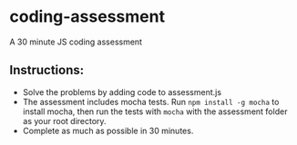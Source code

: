 # coding-assessment
A 30 minute JS coding assessment 

## Instructions:
- Solve the problems by adding code to assessment.js
- The assessment includes mocha tests. Run `npm install -g mocha` to install mocha, then run the tests with `mocha` with the assessment folder as your root directory.
- Complete as much as possible in 30 minutes.
